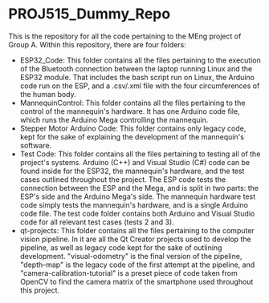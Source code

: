 # PROJ515_Dummy_Repo
This is the repository for all the code pertaining to the MEng project of Group A.
Within this repository, there are four folders:
  - ESP32_Code: This folder contains all the files pertaining to the execution of the Bluetooth connection between the laptop running Linux and the ESP32     module. That includes the bash script run on Linux, the Arduino code run on the ESP, and a .csv/.xml file with the four circumferences of the human body.
  - MannequinControl: This folder contains all the files pertaining to the control of the mannequin's hardware. It has one Arduino code file, which runs the Arduino Mega controlling the mannequin.
  - Stepper Motor Arduino Code: This folder contains only legacy code, kept for the sake of explaining the development of the mannequin's software.
  - Test Code: This folder contains all the files pertaining to testing all of the project's systems. Arduino (C++) and Visual Studio (C#) code can be found inside for the ESP32, the mannequin's hardware, and the test cases outlined throughout the project. The ESP code tests the connection between the ESP and the Mega, and is split in two parts: the ESP's side and the Arduino Mega's side. The mannequin hardware test code simply tests the mannequin's hardware, and is a single Arduino code file. The test code folder contains both Arduino and Visual Studio code for all relevant test cases (tests 2 and 3).
  - qt-projects: This folder contains all the files pertaining to the computer vision pipeline. In it are all the Qt Creator projects used to develop the pipeline, as well as legacy code kept for the sake of outlining development. "visual-odometry" is the final version of the pipeline, "depth-map" is the legacy code of the first attempt at the pipeline, and "camera-calibration-tutorial" is a preset piece of code taken from OpenCV to find the camera matrix of the smartphone used throughout this project.

